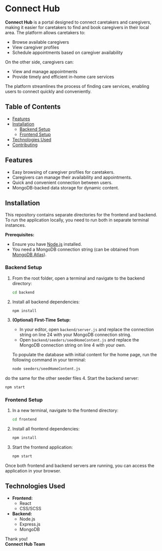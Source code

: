 # Connect Hub

**Connect Hub** is a portal designed to connect caretakers and caregivers, making it easier for caretakers to find and book caregivers in their local area. The platform allows caretakers to:

- Browse available caregivers
- View caregiver profiles
- Schedule appointments based on caregiver availability

On the other side, caregivers can:

- View and manage appointments
- Provide timely and efficient in-home care services

The platform streamlines the process of finding care services, enabling users to connect quickly and conveniently.

## Table of Contents

- [Features](#features)
- [Installation](#installation)
  - [Backend Setup](#backend-setup)
  - [Frontend Setup](#frontend-setup)
- [Technologies Used](#technologies-used)
- [Contributing](#contributing)
  

## Features

- Easy browsing of caregiver profiles for caretakers.
- Caregivers can manage their availability and appointments.
- Quick and convenient connection between users.
- MongoDB-backed data storage for dynamic content.

## Installation

This repository contains separate directories for the frontend and backend. To run the application locally, you need to run both in separate terminal instances.

**Prerequisites:**

- Ensure you have [Node.js](https://nodejs.org/) installed.
- You need a MongoDB connection string (can be obtained from [MongoDB Atlas](https://www.mongodb.com/cloud/atlas)).

### Backend Setup

1. From the root folder, open a terminal and navigate to the backend directory:

   ```bash
   cd backend
   ```

2. Install all backend dependencies:

   ```bash
   npm install
   ```

3. **(Optional) First-Time Setup:**

   - In your editor, open `backend/server.js` and replace the connection string on line 24 with your MongoDB connection string.
   - Open `backend/seeders/seedHomeContent.js` and replace the MongoDB connection string on line 4 with your own.

   To populate the database with initial content for the home page, run the following command in your terminal:

   ```bash
   node seeders/seedHomeContent.js
   ```
 do the same for the other seeder files
4. Start the backend server:
   ```bash
   npm start
   ```

### Frontend Setup

1. In a new terminal, navigate to the frontend directory:

   ```bash
   cd frontend
   ```

2. Install all frontend dependencies:

   ```bash
   npm install
   ```

3. Start the frontend application:
   ```bash
   npm start
   ```

Once both frontend and backend servers are running, you can access the application in your browser.

## Technologies Used

- **Frontend:**
  - React
  - CSS/SCSS
- **Backend:**
  - Node.js
  - Express.js
  - MongoDB



Thank you!  
**Connect Hub Team**
